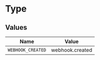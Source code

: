 # Type


## Values

| Name              | Value             |
| ----------------- | ----------------- |
| `WEBHOOK_CREATED` | webhook.created   |